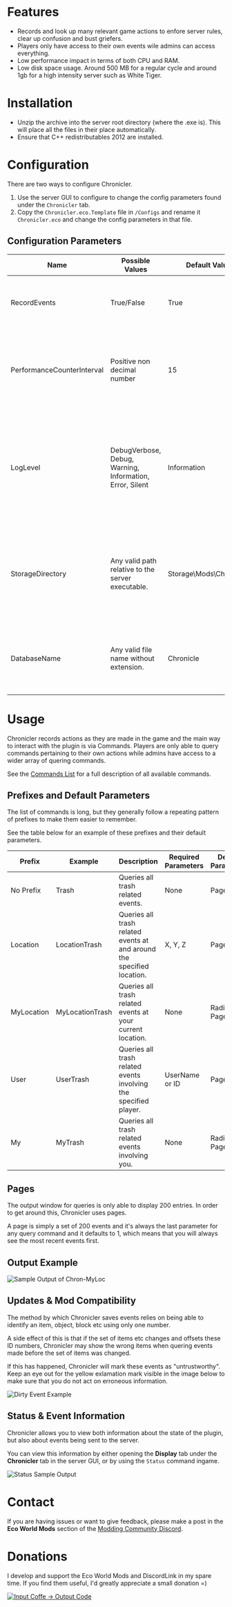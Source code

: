 # Features

*   Records and look up many relevant game actions to enfore server rules, clear up confusion and bust griefers.
*   Players only have access to their own events wile admins can access everything.
*   Low performance impact in terms of both CPU and RAM.
*   Low disk space usage. Around 500 MB for a regular cycle and around 1gb for a high intensity server such as White Tiger.

# Installation

*   Unzip the archive into the server root directory (where the .exe is). This will place all the files in their place automatically.
*   Ensure that C++ redistributables 2012 are installed.

# Configuration

There are two ways to configure Chronicler.

1.  Use the server GUI to configure to change the config parameters found under the `Chronicler` tab.
2.  Copy the `Chronicler.eco.Template` file in `/Configs` and rename it `Chronicler.eco` and change the config parameters in that file.

## Configuration Parameters

| **Name**                   | **Possible Values**                                      | **Default Value**         | **Description**                                                                                                                            |
|----------------------------|----------------------------------------------------------|---------------------------|--------------------------------------------------------------------------------------------------------------------------------------------|
| RecordEvents               | True/False                                               | True                      | Determines whether or not game events should be recorded.                                                                                  |
| PerformanceCounterInterval | Positive non decimal number                              | 15                        | Determines what interval (in minutes) to use for the performance counters in the status displays.                                          |
| LogLevel                   | DebugVerbose, Debug, Warning, Information, Error, Silent | Information               | Determines what message types will be printed to the server log. All message types below the selected one will be printed as well.         |
| StorageDirectory           | Any valid path relative to the server executable.        | Storage\\Mods\\Chronicler | Determines the directory used for all file storage. The path is relative to the server root directory. Requires restart.                   |
| DatabaseName               | Any valid file name without extension.                   | Chronicle                 | Determines the name of the database file without extension. Requires restart.                                                              |

# Usage

Chronicler records actions as they are made in the game and the main way to interact with the plugin is via Commands. Players are only able to query commands pertaining to their own actions while admins have access to a wider array of quering commands.

See the [Commands List](Commands.md) for a full description of all available commands.

## Prefixes and Default Parameters

The list of commands is long, but they generally follow a repeating pattern of prefixes to make them easier to remember.

See the table below for an example of these prefixes and their default parameters.

| **Prefix**       | **Example**           | **Description**                                                        | **Required Parameters**    | **Default Parameters**          |
|------------------|-----------------------|------------------------------------------------------------------------|----------------------------|---------------------------------|
| No Prefix        | Trash                 | Queries all trash related events.                                      | None                       |   Page = 1                      |
| Location         | LocationTrash         | Queries all trash related events at and around the specified location. | X, Y, Z                    |   Page = 1                      |
| MyLocation       | MyLocationTrash       | Queries all trash related events at your current location.             | None                       |   Radius = 5, Page = 1          |
| User             | UserTrash             | Queries all trash related events involving the specified player.       | UserName or ID             |   Page = 1                      |
| My               | MyTrash               | Queries all trash related events involving you.                        | None                       |   Radius = 5, Page = 1          |

## **Pages**

The output window for queries is only able to display 200 entries. In order to get around this, Chronicler uses pages.

A page is simply a set of 200 events and it's always the last parameter for any query command and it defaults to 1, which means that you will always see the most recent events first.

## **Output Example**

![Sample Output of Chron-MyLoc](images/SampleOutput.png "Sample Output of Chron-MyLoc")

## **Updates & Mod Compatibility**

The method by which Chronicler saves events relies on being able to identify an item, object, block etc using only one number.

A side effect of this is that if the set of items etc changes and offsets these ID numbers, Chronicler may show the wrong items when quering events made before the set of items was changed.

If this has happened, Chronicler will mark these events as "untrustworthy". Keep an eye out for the yellow exlamation mark visible in the image below to make sure that you do not act on erroneous information.

![Dirty Event Example](images/DirtyRef.png "Dirty Event Example")

## **Status & Event Information**

Chronicler allows you to view both information about the state of the plugin, but also about events being sent to the server.

You can view this information by either opening the **Display** tab under the **Chronicler** tab in the server GUI, or by using the `Status` command ingame.

![Status Sample Output](images/StatusSampleOutput.png "Status Sample Output")

# **Contact**

If you are having issues or want to give feedback, please make a post in the **Eco World Mods** section of the [Modding Community Discord](https://discord.com/invite/pCkWfzQ).

# **Donations**

I develop and support the Eco World Mods and DiscordLink in my spare time.
If you find them useful, I'd greatly appreciate a small donation =)

[![Input Coffe -> Output Code](images/CoffeeSmall.png)](https://www.buymeacoffee.com/tawimi)
